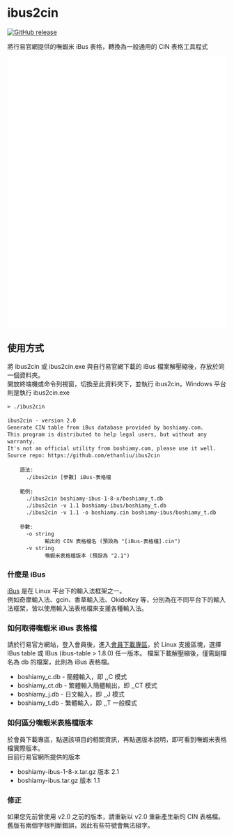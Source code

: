 # ibus2cin

[![GitHub release](https://img.shields.io/badge/release-v2.0-green.svg)](https://github.com/ethanliu/ibus2cin/releases/)

將行易官網提供的嘸蝦米 iBus 表格，轉換為一般通用的 CIN 表格工具程式


<p align="center">
    <img width="700" height="620" src="https://raw.githubusercontent.com/ethanliu/ibus2cin/master/term-sheet.svg">
</p>

## 使用方式

將 ibus2cin 或 ibus2cin.exe 與自行易官網下載的 iBus 檔案解壓縮後，存放於同一個資料夾。  
開放終端機或命令列視窗，切換至此資料夾下，並執行 ibus2cin，Windows 平台則是執行 ibus2cin.exe

    > ./ibus2cin

    ibus2cin - version 2.0
    Generate CIN table from iBus database provided by boshiamy.com.
    This program is distributed to help legal users, but without any warranty.
    It's not an official utility from boshiamy.com, please use it well.
    Source repo: https://github.com/ethanliu/ibus2cin

        語法:
          ./ibus2cin [參數] iBus-表格檔

        範例:
          ./ibus2cin boshiamy-ibus-1-8-x/boshiamy_t.db
          ./ibus2cin -v 1.1 boshiamy-ibus/boshiamy_t.db
          ./ibus2cin -v 1.1 -o boshiamy.cin boshiamy-ibus/boshiamy_t.db

        參數:
          -o string
                輸出的 CIN 表格檔名 (預設為 "[iBus-表格檔].cin")
          -v string
                嘸蝦米表格檔版本 (預設為 "2.1")


### 什麼是 iBus
[iBus](https://zh.wikipedia.org/wiki/IBus) 是在 Linux 平台下的輸入法框架之一。  
例如奇摩輸入法、gcin、香草輸入法、OkidoKey 等，分別為在不同平台下的輸入法框架，皆以使用輸入法表格檔來支援各種輸入法。

### 如何取得嘸蝦米 iBus 表格檔
請於行易官方網站，登入會員後，進入[會員下載專區](http://boshiamy.com/member_download.php)，於 Linux 支援區塊，選擇 IBus table 或 IBus (ibus-table > 1.8.0) 任一版本。
檔案下載解壓縮後，僅需副檔名為 db 的檔案，此則為 iBus 表格檔。

- boshiamy_c.db - 簡體輸入，即 ,,C 模式
- boshiamy_ct.db - 繁體輸入簡體輸出，即 ,,CT 模式
- boshiamy_j.db - 日文輸入，即 ,,J 模式
- boshiamy_t.db - 繁體輸入，即 ,,T 一般模式


### 如何區分嘸蝦米表格檔版本
於會員下載專區，點選該項目的相關資訊，再點選版本說明，即可看到嘸蝦米表格檔實際版本。   
目前行易官網所提供的版本

- boshiamy-ibus-1-8-x.tar.gz 版本 2.1
- boshiamy-ibus.tar.gz 版本 1.1

### 修正

如果您先前曾使用 v2.0 之前的版本，請重新以 v2.0 重新產生新的 CIN 表格檔。  
舊版有兩個字根判斷錯誤，因此有些符號會無法組字。



